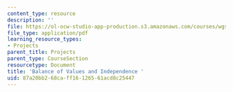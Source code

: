 ```yaml
---
content_type: resource
description: ''
file: https://ol-ocw-studio-app-production.s3.amazonaws.com/courses/wgs-s10-special-topics-in-women-gender-studies-seminar-latina-womens-voices-spring-2010/87a20bb268caff16126561acd8c25447_MITWGS_S10S10_blnce.pdf
file_type: application/pdf
learning_resource_types:
- Projects
parent_title: Projects
parent_type: CourseSection
resourcetype: Document
title: 'Balance of Values and Independence '
uid: 87a20bb2-68ca-ff16-1265-61acd8c25447
---
```

